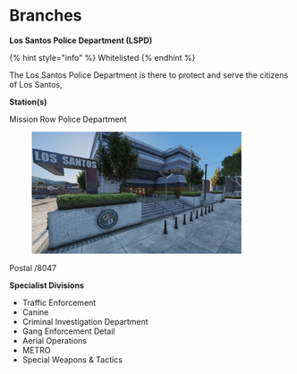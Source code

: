 # Branches

**Los Santos Police Department (LSPD)**

{% hint style="info" %}
Whitelisted
{% endhint %}

The Los Santos Police Department is there to protect and serve the citizens of Los Santos,

**Station(s)**

Mission Row Police Department

<figure><img src="../../../../.gitbook/assets/mrpd.jpg" alt="" width="375"><figcaption></figcaption></figure>

Postal /8047

**Specialist Divisions**

* Traffic Enforcement
* Canine
* Criminal Investigation Department
* Gang Enforcement Detail
* Aerial Operations
* METRO
* Special Weapons & Tactics
